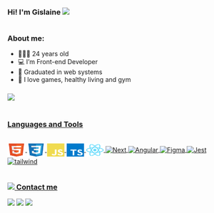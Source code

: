 ### Hi! I'm Gislaine <img height="40" src="https://media.tenor.com/y1enbfpHMTEAAAAi/hi-cute.gif"/>

#

### About me:
- 👩🏽‍💻 24 years old
- 💻 I’m Front-end Developer
- 🧠 Graduated in web systems
- 💜 I love games, healthy living and gym

### 
 <div>
  <a href="https://github.com/gimelloc">
  <img height="180em" src="https://github-readme-stats.vercel.app/api/top-langs/?username=gimelloc&layout=compact&langs_count=16&theme=dracula"/>
</div>

# 

### Languages and Tools
<div style="display: inline_block"><br>
  <img align="center" alt="HTML" height="30" width="40" src="https://raw.githubusercontent.com/devicons/devicon/master/icons/html5/html5-original.svg">
  <img align="center" alt="CSS" height="30" width="40" src="https://raw.githubusercontent.com/devicons/devicon/master/icons/css3/css3-original.svg">
  <img align="center" alt="Js" height="30" width="40" src="https://raw.githubusercontent.com/devicons/devicon/master/icons/javascript/javascript-plain.svg">
  <img align="center" alt="Ts" height="30" width="40" src="https://raw.githubusercontent.com/devicons/devicon/master/icons/typescript/typescript-plain.svg">
  <img align="center" alt="React" height="30" width="40" src="https://raw.githubusercontent.com/devicons/devicon/master/icons/react/react-original.svg" />
  <img align="center" alt="Next" height="40" width="40" src="https://raw.githubusercontent.com/marwin1991/profile-technology-icons/refs/heads/main/icons/next_js.png" />
  <img align="center" alt="Angular" height="30" width="30" src="https://raw.githubusercontent.com/marwin1991/profile-technology-icons/refs/heads/main/icons/angular.png" /> 
  <img align="center" alt="Figma" height="30" width="30"src="https://cdn.jsdelivr.net/gh/devicons/devicon/icons/figma/figma-original.svg" />
 
  <img align="center" alt="Jest" height="30" width="30" src="https://raw.githubusercontent.com/marwin1991/profile-technology-icons/refs/heads/main/icons/jest.png" />
  <img align="center" alt="tailwind" height="30" width="30" src="https://raw.githubusercontent.com/marwin1991/profile-technology-icons/refs/heads/main/icons/tailwind_css.png" /> 
</div>

#

### <img height="40" src="https://media.tenor.com/JuQ0-blOMQ8AAAAi/pink-phone.gif"/>   Contact me 


 <a href="https://instagram.com/gimelloc" target="_blank"><img src="https://img.shields.io/badge/-Instagram-%23E4405F?style=for-the-badge&logo=instagram&logoColor=white" target="_blank"></a>
  <a href = "mailto:gislainemcasa@gmail.com"><img src="https://img.shields.io/badge/-Gmail-%23333?style=for-the-badge&logo=gmail&logoColor=white" target="_blank"></a>
  <a href="https://www.linkedin.com/in/gislaine-mello-casa-663727158/" target="_blank"><img src="https://img.shields.io/badge/-LinkedIn-%230077B5?style=for-the-badge&logo=linkedin&logoColor=white" target="_blank"></a> 
